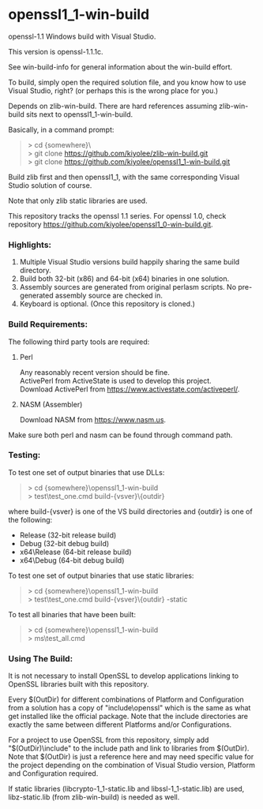 # openssl1_1-win-build

openssl-1.1 Windows build with Visual Studio.

This version is openssl-1.1.1c.

See win-build-info for general information about the
win-build effort.

To build, simply open the required solution file, and
you know how to use Visual Studio, right?
(or perhaps this is the wrong place for you.)

Depends on zlib-win-build. There are hard references assuming
zlib-win-build sits next to openssl1_1-win-build.

Basically, in a command prompt:

> \> cd {somewhere}\\  
> \> git clone https://github.com/kiyolee/zlib-win-build.git  
> \> git clone https://github.com/kiyolee/openssl1_1-win-build.git

Build zlib first and then openssl1_1, with the same corresponding Visual Studio solution of course.

Note that only zlib static libraries are used.

This repository tracks the openssl 1.1 series.
For openssl 1.0, check repository https://github.com/kiyolee/openssl1_0-win-build.git.

### Highlights:

1. Multiple Visual Studio versions build happily sharing the same build directory.
2. Build both 32-bit (x86) and 64-bit (x64) binaries in one solution.
3. Assembly sources are generated from original perlasm scripts. No pre-generated assembly source are checked in.
4. Keyboard is optional. (Once this repository is cloned.)

### Build Requirements:

The following third party tools are required:

1. Perl

   Any reasonably recent version should be fine.\
   ActivePerl from ActiveState is used to develop this project.\
   Download ActivePerl from https://www.activestate.com/activeperl/.

2. NASM (Assembler)

   Download NASM from https://www.nasm.us.

Make sure both perl and nasm can be found through command path.

### Testing:

To test one set of output binaries that use DLLs:

> \> cd {somewhere}\openssl1_1-win-build\
> \> test\test_one.cmd build-{vsver}\\{outdir}

where build-{vsver} is one of the VS build directories and {outdir} is one of the following:
* Release (32-bit release build)
* Debug (32-bit debug build)
* x64\Release (64-bit release build)
* x64\Debug (64-bit debug build)

To test one set of output binaries that use static libraries:

> \> cd {somewhere}\openssl1_1-win-build\
> \> test\test_one.cmd build-{vsver}\\{outdir} -static

To test all binaries that have been built:

> \> cd {somewhere}\openssl1_1-win-build\
> \> ms\test_all.cmd

### Using The Build:

It is not necessary to install OpenSSL to develop applications linking to
OpenSSL libraries built with this repository.

Every $(OutDir) for different combinations of Platform and Configuration
from a solution has a copy of "include\openssl" which is the same as what
get installed like the official package. Note that the include directories
are exactly the same between different Platforms and/or Configurations.

For a project to use OpenSSL from this repository, simply add "$(OutDir)\include"
to the include path and link to libraries from $(OutDir). Note that $(OutDir) is
just a reference here and may need specific value for the project depending on
the combination of Visual Studio version, Platform and Configuration required.

If static libraries (libcrypto-1_1-static.lib and libssl-1_1-static.lib) are used,
libz-static.lib (from zlib-win-build) is needed as well.

